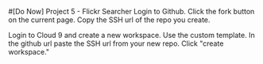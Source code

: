 #[Do Now] Project 5  - Flickr Searcher
Login to Github. Click the fork button on the current page. Copy the SSH url of the repo you create.

Login to Cloud 9 and create a new workspace. Use the custom template. In the github url paste the SSH url from your new repo. Click "create workspace."

